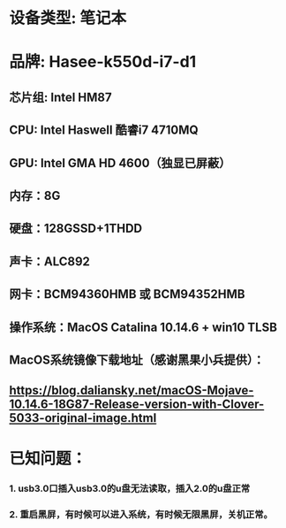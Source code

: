 # 设备类型: 笔记本
# 品牌: Hasee-k550d-i7-d1
## 芯片组: Intel HM87
## CPU: Intel Haswell 酷睿i7 4710MQ
## GPU: Intel GMA HD 4600（独显已屏蔽）
## 内存：8G
## 硬盘：128GSSD+1THDD
## 声卡：ALC892
## 网卡：BCM94360HMB 或 BCM94352HMB
## 操作系统：MacOS Catalina 10.14.6 + win10 TLSB
## MacOS系统镜像下载地址（感谢黑果小兵提供）：
## https://blog.daliansky.net/macOS-Mojave-10.14.6-18G87-Release-version-with-Clover-5033-original-image.html

# 已知问题：
### 1. usb3.0口插入usb3.0的u盘无法读取，插入2.0的u盘正常
### 2. 重启黑屏，有时候可以进入系统，有时候无限黑屏，关机正常。
